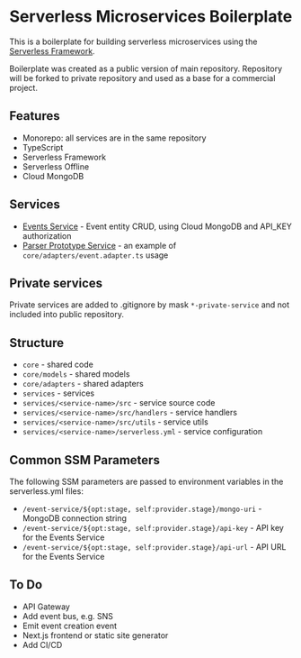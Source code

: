 # Serverless Microservices Boilerplate

This is a boilerplate for building serverless microservices using the [Serverless Framework](https://serverless.com/).

Boilerplate was created as a public version of main repository. Repository will be forked to private repository and used as a base for a commercial project.

## Features

- Monorepo: all services are in the same repository
- TypeScript
- Serverless Framework
- Serverless Offline
- Cloud MongoDB

## Services

- [Events Service](services/events-service/README.md) - Event entity CRUD, using Cloud MongoDB and API_KEY authorization
- [Parser Prototype Service](services/parser-proto-service/README.md) - an example of `core/adapters/event.adapter.ts` usage

## Private services

Private services are added to .gitignore by mask `*-private-service` and not included into public repository.

## Structure

- `core` - shared code
- `core/models` - shared models
- `core/adapters` - shared adapters
- `services` - services
- `services/<service-name>/src` - service source code
- `services/<service-name>/src/handlers` - service handlers
- `services/<service-name>/src/utils` - service utils
- `services/<service-name>/serverless.yml` - service configuration

## Common SSM Parameters

The following SSM parameters are passed to environment variables in the serverless.yml files:

- `/event-service/${opt:stage, self:provider.stage}/mongo-uri` - MongoDB connection string
- `/event-service/${opt:stage, self:provider.stage}/api-key` - API key for the Events Service
- `/event-service/${opt:stage, self:provider.stage}/api-url` - API URL for the Events Service

## To Do

- API Gateway
- Add event bus, e.g. SNS
- Emit event creation event
- Next.js frontend or static site generator
- Add CI/CD
